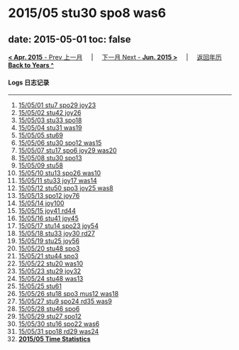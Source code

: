 # 2015/05 stu30 spo8 was6

date: 2015-05-01
toc: false
---
[**< Apr. 2015** - Prev 上一月](/lifelogs/2015/04/index.md) &nbsp; &nbsp; | &nbsp; &nbsp; [下一月 Next - **Jun. 2015 >**](/lifelogs/2015/06/index.md) &nbsp; &nbsp; |  &nbsp; &nbsp; [返回年历 **Back to Years ^**](/lifelogs)
<br/>
#### Logs 日志记录
---
1. [15/05/01 stu7 spo29 joy23](/lifelogs/2015/05/d01.md)
2. [15/05/02 stu42 joy26](/lifelogs/2015/05/d02.md)
3. [15/05/03 stu33 spo18](/lifelogs/2015/05/d03.md)
4. [15/05/04 stu31 was19](/lifelogs/2015/05/d04.md)
5. [15/05/05 stu69](/lifelogs/2015/05/d05.md)
6. [15/05/06 stu30 spo12 was15](/lifelogs/2015/05/d06.md)
7. [15/05/07 stu17 spo6 joy29 was20](/lifelogs/2015/05/d07.md)
8. [15/05/08 stu30 spo13](/lifelogs/2015/05/d08.md)
9. [15/05/09 stu58](/lifelogs/2015/05/d09.md)
10. [15/05/10 stu13 spo26 was10](/lifelogs/2015/05/d10.md)
11. [15/05/11 stu33 joy17 was14](/lifelogs/2015/05/d11.md)
12. [15/05/12 stu50 spo3 joy25 was8](/lifelogs/2015/05/d12.md)
13. [15/05/13 spo12 joy76](/lifelogs/2015/05/d13.md)
14. [15/05/14 joy100](/lifelogs/2015/05/d14.md)
15. [15/05/15 joy41 rd44](/lifelogs/2015/05/d15.md)
16. [15/05/16 stu41 joy45](/lifelogs/2015/05/d16.md)
17. [15/05/17 stu14 spo23 joy54](/lifelogs/2015/05/d17.md)
18. [15/05/18 stu33 joy30 rd27](/lifelogs/2015/05/d18.md)
19. [15/05/19 stu25 joy56](/lifelogs/2015/05/d19.md)
20. [15/05/20 stu48 spo3](/lifelogs/2015/05/d20.md)
21. [15/05/21 stu44 spo3](/lifelogs/2015/05/d21.md)
22. [15/05/22 stu20 was10](/lifelogs/2015/05/d22.md)
23. [15/05/23 stu29 joy32](/lifelogs/2015/05/d23.md)
24. [15/05/24 stu48 was13](/lifelogs/2015/05/d24.md)
25. [15/05/25 stu61](/lifelogs/2015/05/d25.md)
26. [15/05/26 stu18 spo3 mus12 was18](/lifelogs/2015/05/d26.md)
27. [15/05/27 stu9 spo24 rd35 was9](/lifelogs/2015/05/d27.md)
28. [15/05/28 stu46 spo6](/lifelogs/2015/05/d28.md)
29. [15/05/29 stu27 spo12](/lifelogs/2015/05/d29.md)
30. [15/05/30 stu16 spo22 was6](/lifelogs/2015/05/d30.md)
31. [15/05/31 spo18 rd29 was24](/lifelogs/2015/05/d31.md)
32. **[2015/05 Time Statistics](/lifelogs/2015/05/time_stat.md)**
